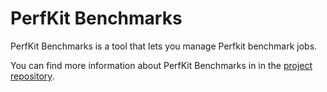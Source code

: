 # PerfKit Benchmarks

PerfKit Benchmarks is a tool that lets you manage Perfkit benchmark jobs.

You can find more information about PerfKit Benchmarks in 
in the [project repository](https://github.com/GoogleCloudPlatform/cloud-solutions/blob/main/projects/sa-tools/perf-benchmark/).
